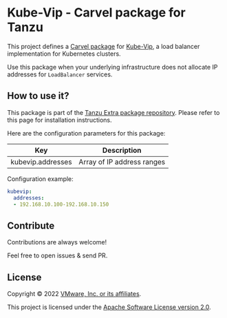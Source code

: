 # Kube-Vip - Carvel package for Tanzu

This project defines a [Carvel package](https://carvel.dev/kapp-controller/docs/latest/packaging/)
for [Kube-Vip](https://kube-vip.io), a load balancer implementation for
Kubernetes clusters.

Use this package when your underlying infrastructure does not allocate IP addresses
for `LoadBalancer` services.

## How to use it?

This package is part of the
[Tanzu Extra package repository](https://github.com/alexandreroman/tanzu-extra-repo).
Please refer to this page for installation instructions.

Here are the configuration parameters for this package:

| Key                         | Description                     |
|-----------------------------|---------------------------------|
| kubevip.addresses           | Array of IP address ranges      |

Configuration example:

```yaml
kubevip:
  addresses:
  - 192.168.10.100-192.168.10.150
```

## Contribute

Contributions are always welcome!

Feel free to open issues & send PR.

## License

Copyright &copy; 2022 [VMware, Inc. or its affiliates](https://vmware.com).

This project is licensed under the [Apache Software License version 2.0](https://www.apache.org/licenses/LICENSE-2.0).
